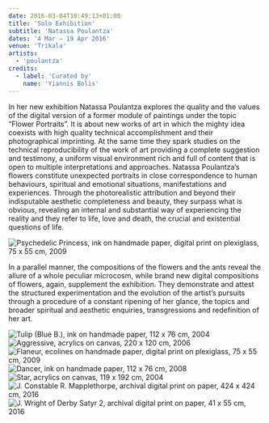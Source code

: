 ```yaml
---
date: 2016-03-04T10:49:13+01:00
title: 'Solo Exhibition'
subtitle: 'Natassa Poulantza'
dates: '4 Mar – 19 Apr 2016'
venue: 'Trikala'
artists:
  - 'poulantza'
credits:
  - label: 'Curated by'
    name: 'Yiannis Bolis'
---
```

In her new exhibition Natassa Poulantza explores the quality and the values of the digital version of a former module of paintings under the topic “Flower Portraits”. It is about new works of art in which the mighty idea coexists with high quality technical accomplishment and their photographical imprinting. At the same time they spark studies on the technical reproducibility of the work of art providing a complete suggestion and testimony, a uniform visual environment rich and full of content that is open to multiple interpretations and approaches. Natassa Poulantza’s flowers constitute unexpected portraits in close correspondence to human behaviours, spiritual and emotional situations, manifestations and experiences. Through the photorealistic attribution and beyond their indisputable aesthetic completeness and beauty, they surpass what is obvious, revealing an internal and substantial way of experiencing the reality and they refer to life, love and death, the crucial and existential questions of life.

![Psychedelic Princess,<br> ink on handmade paper,<br> digital print on plexiglass,<br> 75 x 55 cm, 2009](/exhibitions/poulantza/poulantza-005_705x960.jpg)

In a parallel manner, the compositions of the flowers and the ants reveal the allure of a whole peculiar microcosm, while brand new digital compositions of flowers, again, supplement the exhibition. They demonstrate and attest the structured experimentation and the evolution of the artist’s pursuits through a procedure of a constant ripening of her glance, the topics and broader spiritual and aesthetic enquiries, transgressions and redefinition of her art.

![Tulip (Blue B.),<br> ink on handmade paper,<br> 112 x 76 cm, 2004](/exhibitions/poulantza/poulantza-002_685x1000.jpg)
![Aggressive,<br> acrylics on canvas,<br> 220 x 120 cm, 2006](/exhibitions/poulantza/poulantza-001_552x1000.jpg)
![Flaneur,<br> ecolines on handmade paper,<br> digital print on plexiglass,<br> 75 x 55 cm, 2009](/exhibitions/poulantza/poulantza-004_326x444.jpg)
![Dancer,<br> ink on handmade paper,<br> 112 x 76 cm, 2008](/exhibitions/poulantza/poulantza-003_694x1000.jpg)
![Star,<br> acrylics on canvas,<br> 119 x 192 cm, 2004](/exhibitions/poulantza/poulantza-006_1000x623.jpg)
![J. Constable R. Mapplethorpe,<br> archival digital print on paper,<br> 424 x 424 cm, 2016](/exhibitions/poulantza/poulantza-007_960x960.jpg)
![J. Wright of Derby Satyr 2,<br> archival digital print on paper,<br> 41 x 55 cm, 2016](/exhibitions/poulantza/poulantza-008_1000x749.jpg)
